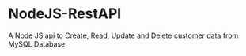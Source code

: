 # NodeJS-RestAPI
A Node JS api to Create, Read, Update and Delete customer data from MySQL Database
